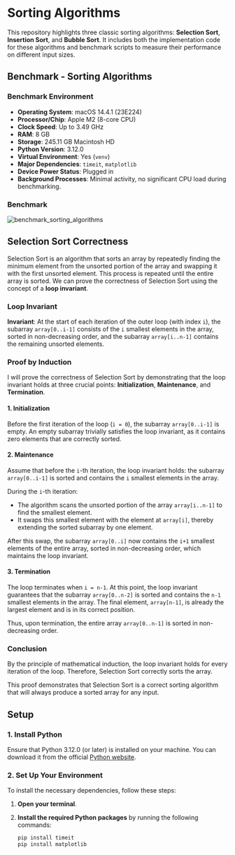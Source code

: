 # Sorting Algorithms

This repository highlights three classic sorting algorithms: **Selection Sort**, **Insertion Sort**, and **Bubble Sort**. It includes both the implementation code for these algorithms and benchmark scripts to measure their performance on different input sizes.

## Benchmark - Sorting Algorithms
### Benchmark Environment

- **Operating System**: macOS 14.4.1 (23E224)
- **Processor/Chip**: Apple M2 (8-core CPU)
- **Clock Speed**: Up to 3.49 GHz
- **RAM**: 8 GB
- **Storage**: 245.11 GB Macintosh HD
- **Python Version**: 3.12.0
- **Virtual Environment**: Yes (`venv`)
- **Major Dependencies**: `timeit`, `matplotlib`
- **Device Power Status**: Plugged in
- **Background Processes**: Minimal activity, no significant CPU load during benchmarking.

### Benchmark
![benchmark_sorting_algorithms](https://github.com/user-attachments/assets/662d7887-d098-4b2a-be29-265cb7778c3b)
## Selection Sort Correctness

Selection Sort is an algorithm that sorts an array by repeatedly finding the minimum element from the unsorted portion of the array and swapping it with the first unsorted element. This process is repeated until the entire array is sorted. We can prove the correctness of Selection Sort using the concept of a **loop invariant**.

### Loop Invariant

**Invariant**: At the start of each iteration of the outer loop (with index `i`), the subarray `array[0..i-1]` consists of the `i` smallest elements in the array, sorted in non-decreasing order, and the subarray `array[i..n-1]` contains the remaining unsorted elements.

### Proof by Induction

I will prove the correctness of Selection Sort by demonstrating that the loop invariant holds at three crucial points: **Initialization**, **Maintenance**, and **Termination**.

#### 1. Initialization

Before the first iteration of the loop (`i = 0`), the subarray `array[0..i-1]` is empty. An empty subarray trivially satisfies the loop invariant, as it contains zero elements that are correctly sorted.

#### 2. Maintenance

Assume that before the `i`-th iteration, the loop invariant holds: the subarray `array[0..i-1]` is sorted and contains the `i` smallest elements in the array.

During the `i`-th iteration:
- The algorithm scans the unsorted portion of the array `array[i..n-1]` to find the smallest element.
- It swaps this smallest element with the element at `array[i]`, thereby extending the sorted subarray by one element.

After this swap, the subarray `array[0..i]` now contains the `i+1` smallest elements of the entire array, sorted in non-decreasing order, which maintains the loop invariant.

#### 3. Termination

The loop terminates when `i = n-1`. At this point, the loop invariant guarantees that the subarray `array[0..n-2]` is sorted and contains the `n-1` smallest elements in the array. The final element, `array[n-1]`, is already the largest element and is in its correct position.

Thus, upon termination, the entire array `array[0..n-1]` is sorted in non-decreasing order.

### Conclusion

By the principle of mathematical induction, the loop invariant holds for every iteration of the loop. Therefore, Selection Sort correctly sorts the array.

This proof demonstrates that Selection Sort is a correct sorting algorithm that will always produce a sorted array for any input.

## **Setup**

### 1. Install Python
Ensure that Python 3.12.0 (or later) is installed on your machine. You can download it from the official [Python website](https://www.python.org/downloads/).

### 2. Set Up Your Environment
To install the necessary dependencies, follow these steps:

1. **Open your terminal**.

2. **Install the required Python packages** by running the following commands:
   ```sh
   pip install timeit
   pip install matplotlib
